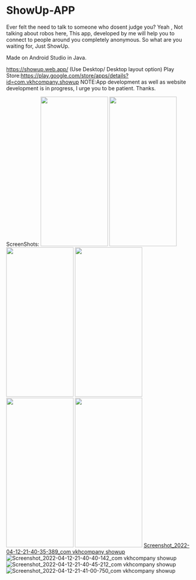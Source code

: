# ShowUp-APP
Ever felt the need to talk to someone who dosent judge you? Yeah , Not talking about robos here, This app, developed by me will help you to connect to people around you completely anonymous. So what are you waiting for, Just ShowUp. 

Made on Android Studio in Java.

https://showup.web.app/  (Use Desktop/ Desktop layout option)
Play Store:https://play.google.com/store/apps/details?id=com.vkhcompany.showup
NOTE:App development as well as website development is in progress, I urge you to be patient. Thanks.

ScreenShots:
<img src="https://user-images.githubusercontent.com/76583677/163007722-f3d90e04-7d68-4599-9302-4de8ef95429b.jpg" width="180" height="400">
<img src="https://user-images.githubusercontent.com/76583677/163007730-b92d31ad-9a72-4aa9-bb69-e8e01fdd2cda.jpg" width="180" height="400">
<img src="https://user-images.githubusercontent.com/76583677/163007735-137f24ed-06e8-4922-a665-b3c4af09cf2c.jpg" width="180" height="400">
<img src="https://user-images.githubusercontent.com/76583677/163007739-44785dd9-0099-4f72-8992-3401eaa1dbf5.jpg" width="180" height="400">
<img src="https://user-images.githubusercontent.com/76583677/163007739-44785dd9-0099-4f72-8992-3401eaa1dbf5.jpg" width="180" height="400">
<img src="https://user-images.githubusercontent.com/76583677/163007739-44785dd9-0099-4f72-8992-3401eaa1dbf5.jpg" width="180" height="400">
[Screenshot_2022-04-12-21-40-35-389_com vkhcompany showup](https://user-images.githubusercontent.com/76583677/163007739-44785dd9-0099-4f72-8992-3401eaa1dbf5.jpg)![Screenshot_2022-04-12-21-40-40-142_com vkhcompany showup](https://user-images.githubusercontent.com/76583677/163007744-6f5b1e1d-8eff-4b22-886c-0c8dcd106386.jpg)![Screenshot_2022-04-12-21-40-45-212_com vkhcompany showup](https://user-images.githubusercontent.com/76583677/163007745-3ad6c61c-5ac7-4489-8823-a7cd31ecdbac.jpg)![Screenshot_2022-04-12-21-41-00-750_com vkhcompany showup](https://user-images.githubusercontent.com/76583677/163007748-455382d8-7c82-4c46-9893-ad166983c7a6.jpg)

